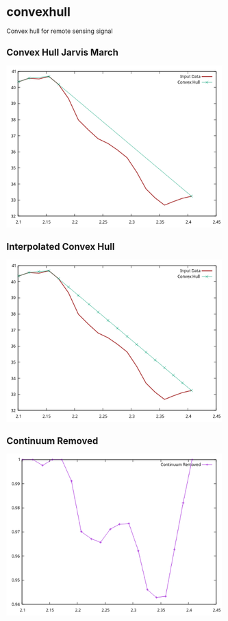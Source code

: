 # convexhull
Convex hull for remote sensing signal

Convex Hull Jarvis March
------------------------
![](convexhull_output.png)

Interpolated Convex Hull
------------------------
![](interpolated_convex_hull.png)

Continuum Removed
-----------------
![](continuum_removed.png)
